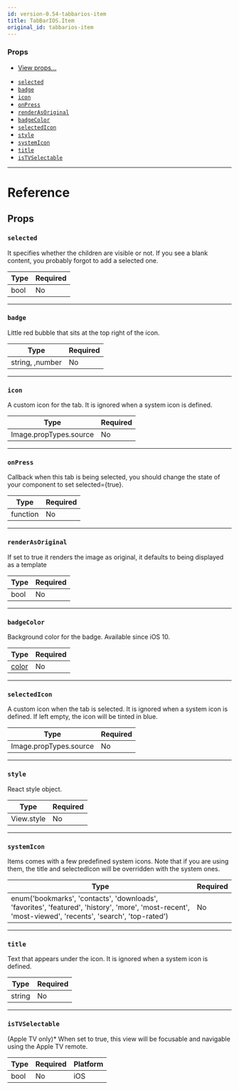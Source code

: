 ```yaml
---
id: version-0.54-tabbarios-item
title: TabBarIOS.Item
original_id: tabbarios-item
---
```


### Props

* [View props...](view.md#props)

- [`selected`](tabbarios-item.md#selected)
- [`badge`](tabbarios-item.md#badge)
- [`icon`](tabbarios-item.md#icon)
- [`onPress`](tabbarios-item.md#onpress)
- [`renderAsOriginal`](tabbarios-item.md#renderasoriginal)
- [`badgeColor`](tabbarios-item.md#badgecolor)
- [`selectedIcon`](tabbarios-item.md#selectedicon)
- [`style`](tabbarios-item.md#style)
- [`systemIcon`](tabbarios-item.md#systemicon)
- [`title`](tabbarios-item.md#title)
- [`isTVSelectable`](tabbarios-item.md#istvselectable)

---

# Reference

## Props

### `selected`

It specifies whether the children are visible or not. If you see a blank content, you probably forgot to add a selected one.

| Type | Required |
| ---- | -------- |
| bool | No       |

---

### `badge`

Little red bubble that sits at the top right of the icon.

| Type            | Required |
| --------------- | -------- |
| string, ,number | No       |

---

### `icon`

A custom icon for the tab. It is ignored when a system icon is defined.

| Type                   | Required |
| ---------------------- | -------- |
| Image.propTypes.source | No       |

---

### `onPress`

Callback when this tab is being selected, you should change the state of your component to set selected={true}.

| Type     | Required |
| -------- | -------- |
| function | No       |

---

### `renderAsOriginal`

If set to true it renders the image as original, it defaults to being displayed as a template

| Type | Required |
| ---- | -------- |
| bool | No       |

---

### `badgeColor`

Background color for the badge. Available since iOS 10.

| Type               | Required |
| ------------------ | -------- |
| [color](colors.md) | No       |

---

### `selectedIcon`

A custom icon when the tab is selected. It is ignored when a system icon is defined. If left empty, the icon will be tinted in blue.

| Type                   | Required |
| ---------------------- | -------- |
| Image.propTypes.source | No       |

---

### `style`

React style object.

| Type       | Required |
| ---------- | -------- |
| View.style | No       |

---

### `systemIcon`

Items comes with a few predefined system icons. Note that if you are using them, the title and selectedIcon will be overridden with the system ones.

| Type                                                                                                                                                   | Required |
| ------------------------------------------------------------------------------------------------------------------------------------------------------ | -------- |
| enum('bookmarks', 'contacts', 'downloads', 'favorites', 'featured', 'history', 'more', 'most-recent', 'most-viewed', 'recents', 'search', 'top-rated') | No       |

---

### `title`

Text that appears under the icon. It is ignored when a system icon is defined.

| Type   | Required |
| ------ | -------- |
| string | No       |

---

### `isTVSelectable`

(Apple TV only)\* When set to true, this view will be focusable and navigable using the Apple TV remote.

| Type | Required | Platform |
| ---- | -------- | -------- |
| bool | No       | iOS      |
